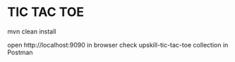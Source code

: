 # TIC TAC TOE

mvn clean install 

open http://localhost:9090 in browser
check upskill-tic-tac-toe collection in Postman
